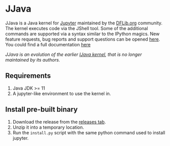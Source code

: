 # JJava

JJava is a Java kernel for [Jupyter](http://jupyter.org/) maintained by the [DFLib.org](https://dflib.org) community. 
The kernel executes code via the JShell tool. Some of the additional commands are supported via a syntax similar to the IPython magics. 
New feature requests, bug reports and support questions can be opened [here](https://github.com/dflib/jjava/issues).
You could find a full documentation [here](https://dflib.org/jjava/docs/1.x/)

_JJava is an evolution of the earlier [IJava kernel](https://github.com/SpencerPark/IJava), that is no longer maintained by its authors._

## Requirements

1.  Java JDK >= 11
2.  A jupyter-like environment to use the kernel in.

## Install pre-built binary

1.  Download the release from the [releases tab](https://github.com/dflib/jjava/releases).
2.  Unzip it into a temporary location.
3.  Run the `install.py` script with the same python command used to install jupyter.
